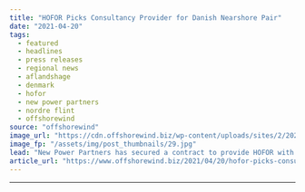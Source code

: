 ```yaml
---
title: "HOFOR Picks Consultancy Provider for Danish Nearshore Pair"
date: "2021-04-20"
tags: 
  - featured
  - headlines
  - press releases
  - regional news
  - aflandshage
  - denmark
  - hofor
  - new power partners
  - nordre flint
  - offshorewind
source: "offshorewind"
image_url: "https://cdn.offshorewind.biz/wp-content/uploads/sites/2/2021/04/20103004/Local-Firms-to-Provide-Consultancy-at-Danish-Nearshore-Pair.jpg"
image_fp: "/assets/img/post_thumbnails/29.jpg"
lead: "New Power Partners has secured a contract to provide HOFOR with consultancy services for"
article_url: "https://www.offshorewind.biz/2021/04/20/hofor-picks-consultancy-provider-for-danish-nearshore-pair/"
---
```


---

